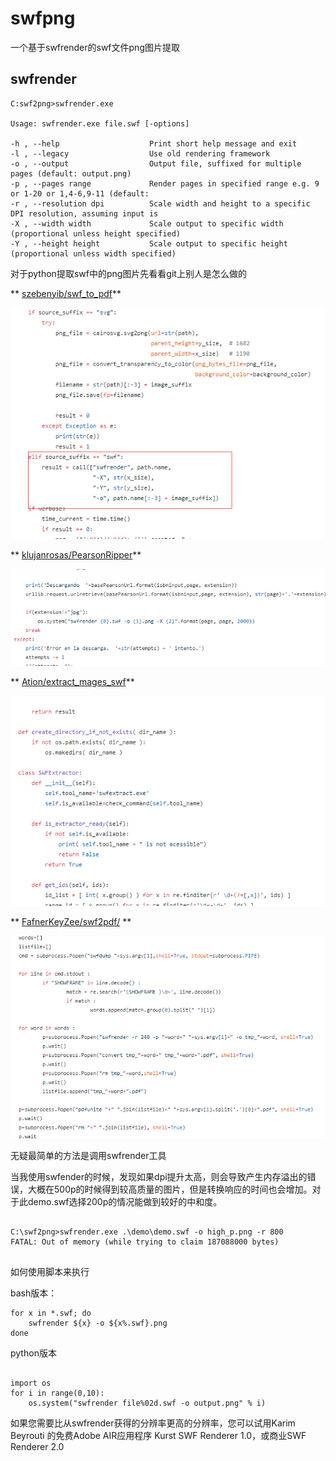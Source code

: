 # swfpng
一个基于swfrender的swf文件png图片提取




## swfrender

```
C:swf2png>swfrender.exe

Usage: swfrender.exe file.swf [-options]

-h , --help                    Print short help message and exit
-l , --legacy                  Use old rendering framework
-o , --output                  Output file, suffixed for multiple pages (default: output.png)
-p , --pages range             Render pages in specified range e.g. 9 or 1-20 or 1,4-6,9-11 (default:
-r , --resolution dpi          Scale width and height to a specific DPI resolution, assuming input is
-X , --width width             Scale output to specific width (proportional unless height specified)
-Y , --height height           Scale output to specific height (proportional unless width specified)
```



对于python提取swf中的png图片先看看git上别人是怎么做的

** [szebenyib/swf_to_pdf](https://github.com/szebenyib/swf_to_pdf)**

![](https://raw.githubusercontent.com/Hatcat123/GraphicBed/master/Img/20190322192718.png)

** [klujanrosas/PearsonRipper](https://github.com/klujanrosas/PearsonRipper)**

![](https://raw.githubusercontent.com/Hatcat123/GraphicBed/master/Img/20190322194539.png)

** [Ation/extract_mages_swf](https://github.com/Ation/extract_mages_swf)**

![](https://raw.githubusercontent.com/Hatcat123/GraphicBed/master/Img/20190322204233.png)


** [FafnerKeyZee/swf2pdf/](https://github.com/FafnerKeyZee/swf2pdf/) **

![](https://raw.githubusercontent.com/Hatcat123/GraphicBed/master/Img/20190322204417.png)

无疑最简单的方法是调用swfrender工具


当我使用swfender的时候，发现如果dpi提升太高，则会导致产生内存溢出的错误，大概在500p的时候得到较高质量的图片，但是转换响应的时间也会增加。对于此demo.swf选择200p的情况能做到较好的中和度。

```

C:\swf2png>swfrender.exe .\demo\demo.swf -o high_p.png -r 800
FATAL: Out of memory (while trying to claim 187088000 bytes)


```

如何使用脚本来执行

bash版本：

```
for x in *.swf; do
    swfrender ${x} -o ${x%.swf}.png
done

```

python版本

```

import os
for i in range(0,10):
    os.system("swfrender file%02d.swf -o output.png" % i)

```



如果您需要比从swfrender获得的分辨率更高的分辨率，您可以试用Karim Beyrouti 的免费Adobe AIR应用程序 Kurst SWF Renderer 1.0，或商业SWF Renderer 2.0